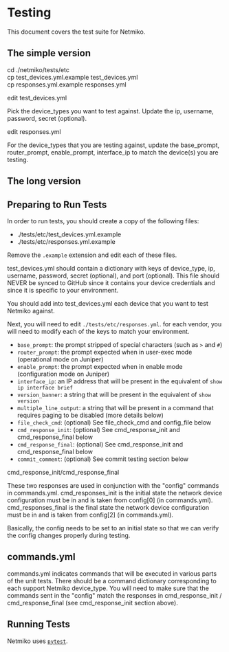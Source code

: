 # Testing

This document covers the test suite for Netmiko.

## The simple version

cd ./netmiko/tests/etc  
cp test_devices.yml.example test_devices.yml  
cp responses.yml.example responses.yml  

edit test_devices.yml  

Pick the device_types you want to test against. Update the ip, username, password, 
secret (optional).

edit responses.yml  

For the device_types that you are testing against, update the base_prompt, router_prompt, 
enable_prompt, interface_ip to match the device(s) you are testing.


## The long version

## Preparing to Run Tests

In order to run tests, you should create a copy of the following files:

* ./tests/etc/test_devices.yml.example
* ./tests/etc/responses.yml.example

Remove the `.example` extension and edit each of these files.

test_devices.yml should contain a dictionary with keys of device_type, ip, username, password,
secret (optional), and port (optional). This file should NEVER be synced to GitHub since it 
contains your device credentials and since it is specific to your environment.

You should add into test_devices.yml each device that you want to test Netmiko against.


Next, you will need to edit `./tests/etc/responses.yml`. for each vendor, you will need to modify
each of the keys to match your environment.

* `base_prompt`: the prompt stripped of special characters (such as `>` and `#`)
* `router_prompt`: the prompt expected when in user-exec mode (operational mode on Juniper)
* `enable_prompt`: the prompt expected when in enable mode (configuration mode on Juniper)
* `interface_ip`: an IP address that will be present in the equivalent of `show ip interface brief`
* `version_banner`: a string that will be present in the equivalent of `show version`
* `multiple_line_output`: a string that will be present in a command that requires paging to be 
                          disabled (more details below)
* `file_check_cmd`: (optional) See file_check_cmd and config_file below
* `cmd_response_init`: (optional) See cmd_response_init and cmd_response_final below
* `cmd_response_final`: (optional) See cmd_response_init and cmd_response_final below
* `commit_comment`: (optional) See commit testing section below


cmd_response_init/cmd_response_final

These two responses are used in conjunction with the "config" commands in commands.yml. 
cmd_responses_init is the initial state the network device configuration must be in and is taken
from config[0] (in commands.yml). cmd_responses_final is the final state the network device
configuration must be in and is taken from config[2] (in commands.yml).

Basically, the config needs to be set to an initial state so that we can verify the config
changes properly during testing.



## commands.yml

commands.yml indicates commands that will be executed in various parts of the unit tests. There 
should be a command dictionary corresponding to each support Netmiko device_type. You will need to
make sure that the commands sent in the "config" match the responses in cmd_response_init /
cmd_response_final (see cmd_response_init section above).


## Running Tests

Netmiko uses [`pytest`](http://pytest.org/latest/).  
